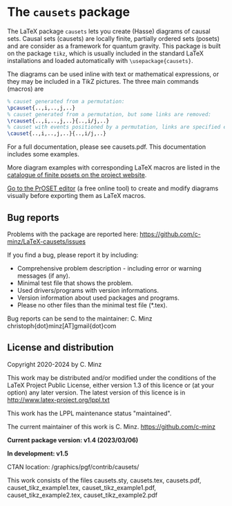# The `causets` package
The LaTeX package `causets` lets you create (Hasse) diagrams of causal sets. Causal sets (causets) are locally finite, partially ordered sets (posets) and are consider as a framework for quantum gravity. This package is built on the package `tikz`, which is usually included in the standard LaTeX installations and loaded automatically with `\usepackage{causets}`.

The diagrams can be used inline with text or mathematical expressions, or they may be included in a TikZ pictures. 
The three main commands (macros) are 
```tex
% causet generated from a permutation:
\pcauset{..,i,..,j,..}
% causet generated from a permutation, but some links are removed:
\rcauset{..,i,..,j,..}{..,i/j,..}
% causet with events positioned by a permutation, links are specified explicitly:
\causet{..,i,..,j,..}{..,i/j,..}
```

For a full documentation, please see causets.pdf.
This documentation includes some examples.

More diagram examples with corresponding LaTeX macros are listed in the [catalogue of finite posets on the project website](https://c-minz.github.io/projects/poset_diagrams).

[Go to the PrOSET editor](https://c-minz.github.io/assets/html/proset-editor.html) (a free online tool) to create and modify diagrams visually before exporting them as LaTeX macros.


## Bug reports
Problems with the package are reported here:
https://github.com/c-minz/LaTeX-causets/issues

If you find a bug, please report it by including:
* Comprehensive problem description - including error or warning messages (if any).
* Minimal test file that shows the problem.
* Used drivers/programs with version informations.
* Version information about used packages and programs.
* Please no other files than the minimal test file (*.tex).

Bug reports can be send to the maintainer:
  C. Minz
  christoph{dot}minz[AT]gmail{dot}com


## License and distribution
Copyright 2020-2024 by C. Minz

This work may be distributed and/or modified under the conditions of the LaTeX Project Public License, either version 1.3 of this licence or (at your option) any later version.
The latest version of this licence is in
http://www.latex-project.org/lppl.txt

This work has the LPPL maintenance status "maintained".

The current maintainer of this work is C. Minz.
https://github.com/c-minz

**Current package version: v1.4 (2023/03/06)**

**In development: v1.5**

CTAN location: /graphics/pgf/contrib/causets/


This work consists of the files causets.sty, causets.tex, causets.pdf, causet_tikz_example1.tex, causet_tikz_example1.pdf, causet_tikz_example2.tex, causet_tikz_example2.pdf

